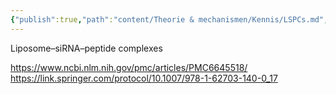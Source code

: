 ```yaml
---
{"publish":true,"path":"content/Theorie & mechanismen/Kennis/LSPCs.md","permalink":"/content/theorie-and-mechanismen/kennis/lsp-cs/"}
---
```


Liposome–siRNA–peptide complexes

https://www.ncbi.nlm.nih.gov/pmc/articles/PMC6645518/
https://link.springer.com/protocol/10.1007/978-1-62703-140-0_17